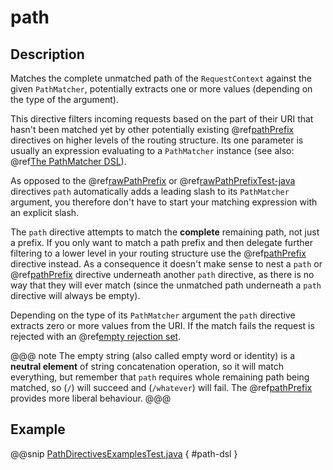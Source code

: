<a id="path-java"></a>
# path

## Description

Matches the complete unmatched path of the `RequestContext` against the given `PathMatcher`, potentially extracts
one or more values (depending on the type of the argument).

This directive filters incoming requests based on the part of their URI that hasn't been matched yet by other
potentially existing @ref[pathPrefix](pathPrefix.md#pathprefix-java) directives on higher levels of the routing structure.
Its one parameter is usually an expression evaluating to a `PathMatcher` instance (see also: @ref[The PathMatcher DSL](../../../../../scala/http/routing-dsl/path-matchers.md#pathmatcher-dsl)).

As opposed to the @ref[rawPathPrefix](rawPathPrefix.md#rawpathprefix-java) or @ref[rawPathPrefixTest-java](rawPathPrefixTest.md#rawpathprefixtest-java) directives `path` automatically adds a leading
slash to its `PathMatcher` argument, you therefore don't have to start your matching expression with an explicit slash.

The `path` directive attempts to match the **complete** remaining path, not just a prefix. If you only want to match
a path prefix and then delegate further filtering to a lower level in your routing structure use the @ref[pathPrefix](pathPrefix.md#pathprefix-java)
directive instead. As a consequence it doesn't make sense to nest a `path` or @ref[pathPrefix](pathPrefix.md#pathprefix-java) directive
underneath another `path` directive, as there is no way that they will ever match (since the unmatched path underneath
a `path` directive will always be empty).

Depending on the type of its `PathMatcher` argument the `path` directive extracts zero or more values from the URI.
If the match fails the request is rejected with an @ref[empty rejection set](../../rejections.md#empty-rejections).

@@@ note
The empty string (also called empty word or identity) is a **neutral element** of string concatenation operation,
so it will match everything, but remember that `path` requires whole remaining path being matched, so (`/`) will succeed
and (`/whatever`) will fail. The @ref[pathPrefix](pathPrefix.md#pathprefix-java) provides more liberal behaviour.
@@@

## Example

@@snip [PathDirectivesExamplesTest.java](../../../../../../../test/java/docs/http/javadsl/server/directives/PathDirectivesExamplesTest.java) { #path-dsl }
